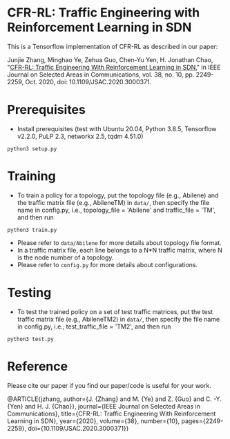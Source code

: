 # CFR-RL: Traffic Engineering with Reinforcement Learning in SDN

This is a Tensorflow implementation of CFR-RL as described in our paper:

Junjie Zhang, Minghao Ye, Zehua Guo, Chen-Yu Yen, H. Jonathan Chao, "[CFR-RL: Traffic Engineering With Reinforcement Learning in SDN](https://arxiv.org/abs/2004.11986)," in IEEE Journal on Selected Areas in Communications, vol. 38, no. 10, pp. 2249-2259, Oct. 2020, doi: 10.1109/JSAC.2020.3000371.

# Prerequisites

- Install prerequisites (test with Ubuntu 20.04, Python 3.8.5, Tensorflow v2.2.0, PuLP 2.3, networkx 2.5, tqdm 4.51.0)
```
python3 setup.py
```

# Training

- To train a policy for a topology, put the topology file (e.g., Abilene) and the traffic matrix file (e.g., AbileneTM) in `data/`, then specify the file name in config.py, i.e., topology_file = 'Abilene' and traffic_file = 'TM', and then run 
```
python3 train.py
```
- Please refer to `data/Abilene` for more details about topology file format. 
- In a traffic matrix file, each line belongs to a N*N traffic matrix, where N is the node number of a topology.
- Please refer to `config.py` for more details about configurations. 

# Testing

- To test the trained policy on a set of test traffic matrices, put the test traffic matrix file (e.g., AbileneTM2) in `data/`, then specify the file name in config.py, i.e., test_traffic_file = 'TM2', and then run 
```
python3 test.py
```

# Reference

Please cite our paper if you find our paper/code is useful for your work.

@ARTICLE{jzhang,
  author={J. {Zhang} and M. {Ye} and Z. {Guo} and C. -Y. {Yen} and H. J. {Chao}},
  journal={IEEE Journal on Selected Areas in Communications}, 
  title={CFR-RL: Traffic Engineering With Reinforcement Learning in SDN}, 
  year={2020},
  volume={38},
  number={10},
  pages={2249-2259},
  doi={10.1109/JSAC.2020.3000371}}
